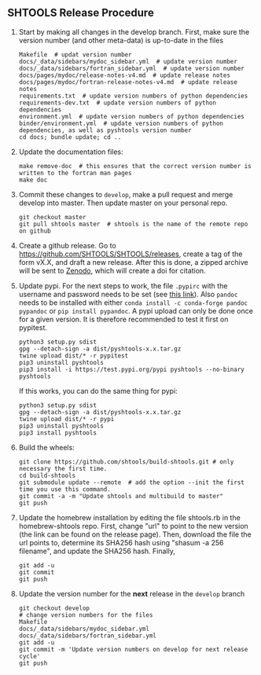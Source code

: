 SHTOOLS Release Procedure
-------------------------

1. Start by making all changes in the develop branch. First, make sure the version number (and other meta-data) is up-to-date in the files

    ```
    Makefile  # updat version number
    docs/_data/sidebars/mydoc_sidebar.yml  # update version number
    docs/_data/sidebars/fortran_sidebar.yml  # update version number
    docs/pages/mydoc/release-notes-v4.md  # update release notes
    docs/pages/mydoc/fortran-release-notes-v4.md  # update release notes
    requirements.txt  # update version numbers of python dependencies
    requirements-dev.txt  # update version numbers of python dependencies
    environment.yml  # update version numbers of python dependencies
    binder/environment.yml  # update version numbers of python dependencies, as well as pyshtools version number
    cd docs; bundle update; cd ..
    ```

2. Update the documentation files:

    ```
    make remove-doc  # this ensures that the correct version number is written to the fortran man pages
    make doc
    ```

3. Commit these changes to `develop`, make a pull request and merge develop into master. Then update master on your personal repo.

    ```
    git checkout master
    git pull shtools master  # shtools is the name of the remote repo on github
    ```

4. Create a github release. Go to https://github.com/SHTOOLS/SHTOOLS/releases, create a tag of the form vX.X, and draft a new release. After this is done, a zipped archive will be sent to [Zenodo](https://doi.org/10.5281/zenodo.592762), which will create a doi for citation.

5. Update pypi. For the next steps to work, the file ```.pypirc``` with the username and password needs to be set (see [this link](https://packaging.python.org/guides/migrating-to-pypi-org/#uploading)). Also ```pandoc``` needs to be installed with either ```conda install -c conda-forge pandoc pypandoc``` or ```pip install pypandoc```. A pypi upload can only be done once for a given version. It is therefore recommended to test it first on pypitest.
    ```
    python3 setup.py sdist
    gpg --detach-sign -a dist/pyshtools-x.x.tar.gz
    twine upload dist/* -r pypitest
    pip3 uninstall pyshtools
    pip3 install -i https://test.pypi.org/pypi pyshtools --no-binary pyshtools
    ```
    If this works, you can do the same thing for pypi:
    ```
    python3 setup.py sdist
    gpg --detach-sign -a dist/pyshtools-x.x.tar.gz
    twine upload dist/* -r pypi
    pip3 uninstall pyshtools
    pip3 install pyshtools
    ```

6. Build the wheels:

    ```
    git clone https://github.com/shtools/build-shtools.git # only necessary the first time.
    cd build-shtools
    git submodule update --remote  # add the option --init the first time you use this command.
    git commit -a -m "Update shtools and multibuild to master"
    git push
    ```

7. Update the homebrew installation by editing the file shtools.rb in the homebrew-shtools repo. First, change "url" to point to the new version (the link can be found on the release page). Then, download the file the url points to, determine its SHA256 hash using "shasum -a 256 filename", and update the SHA256 hash. Finally,

    ```
    git add -u
    git commit
    git push
    ```

8. Update the version number for the **next** release in the `develop` branch

    ```
    git checkout develop
    # change version numbers for the files
    Makefile
    docs/_data/sidebars/mydoc_sidebar.yml
    docs/_data/sidebars/fortran_sidebar.yml
    git add -u
    git commit -m 'Update version numbers on develop for next release cycle'
    git push
    ```
